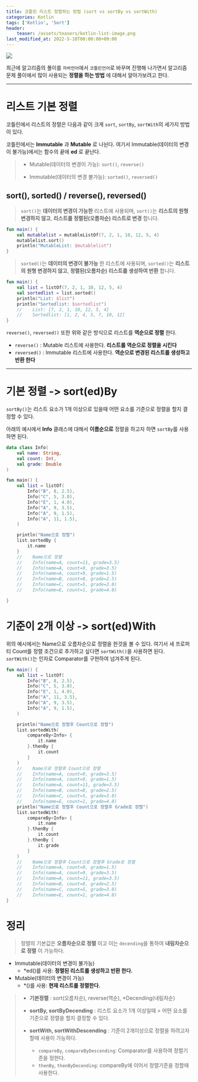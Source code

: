 ```yaml
---
title: 코틀린 리스트 정렬하는 방법 (sort vs sortBy vs sortWith)
categories: Kotlin
tags: ['Kotlin', 'Sort']
header:
    teaser: /assets/teasers/kotlin-list-image.png
last_modified_at: 2022-5-10T00:00:00+09:00
---
```

<img src="https://user-images.githubusercontent.com/63226023/167560322-2806af0e-35ee-4323-be7d-f289948e24d5.png">

최근에 알고리즘의 풀이를 `자바언어`에서 `코틀린언어`로 바꾸며 진행해 나가면서 알고리즘 문제 풀이에서 많이 사용되는 __정렬을 하는 방법__ 에 대해서 알아가보려고 한다.

- - -

# 리스트 기본 정렬
코틀린에서 리스트의 정렬은 다음과 같이 크게 `sort`, `sortBy`, `sortWith`의 세가지 방법이 있다.

코틀린에서는 __Immutable__ 과 __Mutable__ 로 나뉜다. 여기서 Immutable(데이터의 변경이 불가능)에서는 함수의 끝에 __ed__ 로 끝난다.

> - Mutable(데이터의 변경이 가능): `sort()`, `reverse()`
>
> - Immutable(데이터의 변경 불가능): `sorted()`, `reversed()`

## sort(), sorted() / reverse(), reversed()

> `sort()`는 __데이터의 변경이 가능한__ 리스트에 사용되며, `sort()`는 __리스트의 원형 변경하지 않고__, __리스트를 정렬된(오름차순) 리스트로 변경__ 합니다. 

```kotlin
fun main() {
    val mutablelist = mutableListOf(7, 2, 1, 10, 12, 5, 4)
    mutablelist.sort()
    println("MutableList: $mutablelist")
}
```

> `sorted()`는 __데이터의 변경이 불가능__ 한 리스트에 사용되며, `sorted()`는 __리스트의 원형 변경하지 않고__, __정렬된(오름차순) 리스트를 생성하여 반환__ 합니다. 

```kotlin
fun main() {
    val list = listOf(7, 2, 1, 10, 12, 5, 4)
    val sortedlist = list.sorted()
    println("List: $list")
    println("Sortedlist: $sortedlist")
    //    List: [7, 2, 1, 10, 12, 5, 4]
    //    Sortedlist: [1, 2, 4, 5, 7, 10, 12]
}
```
`reverse()`, `reversed()` 또한 위와 같은 방식으로 리스트를 __역순으로 정렬__ 한다.

- `reverse()` : Mutable 리스트에 사용한다. __리스트를 역순으로 정렬을 시킨다__
- `reversed()` : Immutable 리스트에 사용한다. __역순으로 변경된 리스트를 생성하고 반환 한다__

- - -

# 기본 정렬 -> sort(ed)By
`sortBy()`는 리스트 요소가 1개 이상으로 있을때 어떤 요소를 기준으로 정렬을 할지 결정할 수 있다.

아래의 예시에서 __Info__ 클래스에 대해서 __이름순으로__ 정렬을 하고자 하면 `sortBy`를 사용하면 된다.

```kotlin
data class Info(
    val name: String,
    val count: Int,
    val grade: Double
)

fun main() {
    val list = listOf(
        Info("B", 8, 2.5),
        Info("C", 5, 3.0),
        Info("E", 1, 4.0),
        Info("A", 9, 3.5),
        Info("A", 9, 1.5),
        Info("A", 11, 1.5),
    )

    println("Name으로 정렬")
    list.sortedBy {
        it.name
    }
    //    Name으로 정렬
    //    Info(name=A, count=11, grade=3.5)
    //    Info(name=A, count=9, grade=3.5)
    //    Info(name=A, count=9, grade=1.5)
    //    Info(name=B, count=8, grade=2.5)
    //    Info(name=C, count=5, grade=3.0)
    //    Info(name=E, count=1, grade=4.0)

}
``` 
# 기준이 2개 이상 -> sort(ed)With
위의 예시에서는 Name으로 오름차순으로 정렬을 한것을 볼 수 있다. 여기서 새 프로퍼티 Count를 정렬 조건으로 추가하고 싶다면 `sortWith()`을 사용하면 된다. `sortWith()`는 인자로 Comparator를 구현하여 넘겨주게 된다.

```kotlin
fun main() {
    val list = listOf(
        Info("B", 8, 2.5),
        Info("C", 5, 3.0),
        Info("E", 1, 4.0),
        Info("A", 11, 3.5),
        Info("A", 9, 3.5),
        Info("A", 9, 1.5),
    )

    println("Name으로 정렬후 Count으로 정렬")
    list.sortedWith(
        compareBy<Info> {
            it.name
        }.thenBy {
            it.count
        }
    )
    //    Name으로 정렬후 Count으로 정렬
    //    Info(name=A, count=9, grade=3.5)
    //    Info(name=A, count=9, grade=1.5)
    //    Info(name=A, count=11, grade=3.5)
    //    Info(name=B, count=8, grade=2.5)
    //    Info(name=C, count=5, grade=3.0)
    //    Info(name=E, count=1, grade=4.0)
    println("Name으로 정렬후 Count으로 정렬후 Grade로 정렬")
    list.sortedWith(
        compareBy<Info> {
            it.name
        }.thenBy {
            it.count
        }.thenBy {
            it.grade
        }
    )
    //    Name으로 정렬후 Count으로 정렬후 Grade로 정렬
    //    Info(name=A, count=9, grade=1.5)
    //    Info(name=A, count=9, grade=3.5)
    //    Info(name=A, count=11, grade=3.5)
    //    Info(name=B, count=8, grade=2.5)
    //    Info(name=C, count=5, grade=3.0)
    //    Info(name=E, count=1, grade=4.0)
}
```

# 정리
> 정렬의 기본값은 __오름차순으로 정렬__ 이고 이는 `decending`을 통하여 __내림차순으로 정렬__ 이 가능하다.

- Immutable(데이터의 변경이 불가능)
    - *ed()를 사용: __정렬된 리스트를 생성하고 반환 한다.__
- Mutable(데이터의 변경이 가능)
    - *()를 사용: __현재 리스트를 정렬한다.__

> - __기본정렬__ : sort(오름차순), reverse(역순), *Decending(내림차순)
> - __sortBy, sortByDecending__ : 리스트 요소가 1개 이상일때 > 어떤 요소를 기준으로 정렬을 할지 결정할 수 있다.
>
>
> - __sortWith, sortWithDescending__ : 기준이 2개이상으로 정렬을 하려고자 할때 사용이 가능하다.
>     - `compareBy`, `compareByDescending`: Comparator를 사용하여 정렬기준을 정한다.
>     - `thenBy`, `thenByDecending`: compareBy에 이어서 정렬기준을 정할때 사용한다.